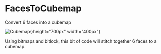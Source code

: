 # FacesToCubemap
Convert 6 faces into a cubemap

![Cubemap](https://user-images.githubusercontent.com/60800247/128526716-b3543291-4170-4ef6-b9ee-5e37cf92befb.png){:height="700px" width="400px"}

Using bitmaps and bitlock, this bit of code will stitch together 6 faces to a cubemap.
